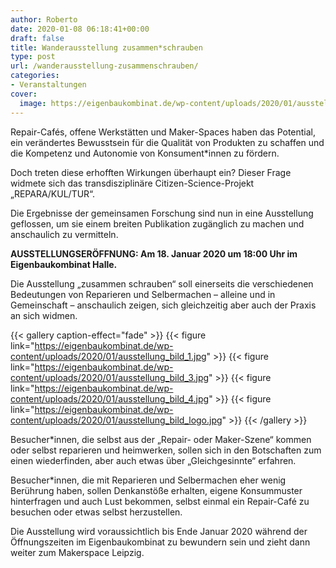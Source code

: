 ```yaml
---
author: Roberto
date: 2020-01-08 06:18:41+00:00
draft: false
title: Wanderausstellung zusammen*schrauben
type: post
url: /wanderausstellung-zusammenschrauben/
categories:
- Veranstaltungen
cover:
  image: https://eigenbaukombinat.de/wp-content/uploads/2020/01/ausstellung_bild_1.jpg
---
```





Repair-Cafés, offene Werkstätten und Maker-Spaces haben das Potential, ein verändertes Bewusstsein für die Qualität von Produkten zu schaffen und die Kompetenz und Autonomie von Konsument*innen zu fördern.







Doch treten diese erhofften Wirkungen überhaupt ein? Dieser Frage widmete sich das transdisziplinäre Citizen-Science-Projekt „REPARA/KUL/TUR“.







Die Ergebnisse der gemeinsamen Forschung sind nun in eine Ausstellung geflossen, um sie einem breiten Publikation zugänglich zu machen und anschaulich zu vermitteln.







**AUSSTELLUNGSERÖFFNUNG: Am 18. Januar 2020 um 18:00 Uhr im Eigenbaukombinat Halle.**





<!-- more -->





Die Ausstellung „zusammen schrauben“ soll einerseits die verschiedenen Bedeutungen von Reparieren und Selbermachen – alleine und in Gemeinschaft – anschaulich zeigen, sich gleichzeitig aber auch der Praxis an sich widmen.





{{< gallery caption-effect="fade" >}}
{{< figure link="https://eigenbaukombinat.de/wp-content/uploads/2020/01/ausstellung_bild_1.jpg" >}}
{{< figure link="https://eigenbaukombinat.de/wp-content/uploads/2020/01/ausstellung_bild_3.jpg" >}}
{{< figure link="https://eigenbaukombinat.de/wp-content/uploads/2020/01/ausstellung_bild_4.jpg" >}}
{{< figure link="https://eigenbaukombinat.de/wp-content/uploads/2020/01/ausstellung_bild_logo.jpg" >}}
{{< /gallery >}}





Besucher*innen, die selbst aus der „Repair- oder Maker-Szene“ kommen oder selbst reparieren und heimwerken, sollen sich in den Botschaften zum einen wiederfinden, aber auch etwas über „Gleichgesinnte“ erfahren.







Besucher*innen, die mit Reparieren und Selbermachen eher wenig Berührung haben, sollen Denkanstöße erhalten, eigene Konsummuster hinterfragen und auch Lust bekommen, selbst einmal ein Repair-Café zu besuchen oder etwas selbst herzustellen.







Die Ausstellung wird voraussichtlich bis Ende Januar 2020 während der Öffnungszeiten im Eigenbaukombinat zu bewundern sein und zieht dann weiter zum Makerspace Leipzig.
